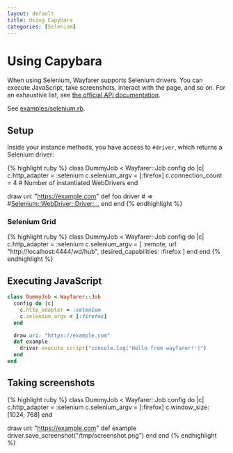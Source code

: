 ```yaml
---
layout: default
title: Using Capybara
categories: [Selenium]
---
```


# Using Capybara
When using Selenium, Wayfarer supports Selenium drivers. You can execute JavaScript, take screenshots, interact with the page, and so on. For an exhaustive list, see [the official API documentation](http://www.rubydoc.info/gems/selenium-webdriver/0.0.28/Selenium/WebDriver/Driver).

See [examples/selenium.rb](../examples/selenium.rb).

## Setup
Inside your instance methods, you have access to `#driver`, which returns a Selenium driver:

{% highlight ruby %}
class DummyJob < Wayfarer::Job
  config do |c|
    c.http_adapter = :selenium
    c.selenium_argv = [:firefox]
    c.connection_count = 4 # Number of instantiated WebDrivers
  end

  draw uri: "https://example.com"
  def foo
    driver # => #<Selenium::WebDriver::Driver:...>
  end
end
{% endhighlight %}

### Selenium Grid
{% highlight ruby %}
class DummyJob < Wayfarer::Job
  config do |c|
    c.http_adapter = :selenium
    c.selenium_argv = [
      :remote, url: "http://localhost:4444/wd/hub", desired_capabilities: :firefox
    ]
  end
end
{% endhighlight %}

## Executing JavaScript
```ruby
class DummyJob < Wayfarer::Job
  config do |c|
    c.http_adapter = :selenium
    c.selenium_argv = [:firefox]
  end

  draw uri: "https://example.com"
  def example
    driver.execute_script("console.log('Hello from wayfarer!')")
  end
end
```

## Taking screenshots
{% highlight ruby %}
class DummyJob < Wayfarer::Job
  config do |c|
    c.http_adapter = :selenium
    c.selenium_argv = [:firefox]
    c.window_size: [1024, 768]
  end

  draw uri: "https://example.com"
  def example
    driver.save_screenshot("/tmp/screenshot.png")
  end
end
{% endhighlight %}
